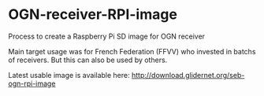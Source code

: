 # OGN-receiver-RPI-image
Process to create a Raspberry Pi SD image for OGN receiver

Main target usage was for French Federation (FFVV) who invested in batchs of receivers.
But this can also be used by others.

Latest usable image is available here: http://download.glidernet.org/seb-ogn-rpi-image
